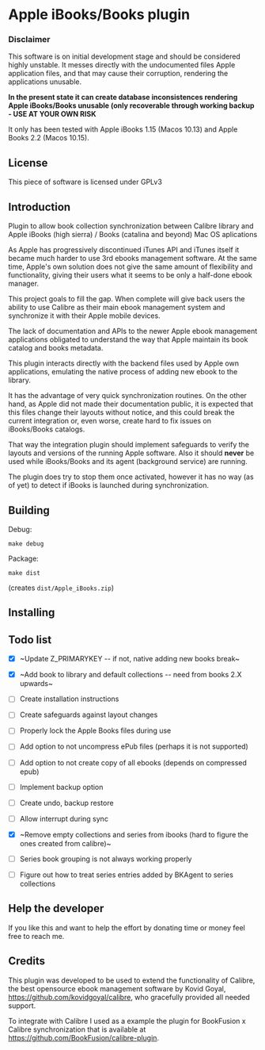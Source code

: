 # Apple iBooks/Books plugin

### Disclaimer

This software is on initial development stage and should be considered highly unstable. It messes directly with 
the undocumented files Apple application files, and that may cause their corruption, rendering the applications unusable.

**In the present state it can create database inconsistences rendering Apple iBooks/Books unusable (only recoverable through working backup - USE AT YOUR OWN RISK**

It only has been tested with Apple iBooks 1.15 (Macos 10.13) and Apple Books 2.2 (Macos 10.15). 

## License

This piece of software is licensed under GPLv3


## Introduction

Plugin to allow book collection synchronization between Calibre library and Apple iBooks (high sierra) / Books
 (catalina and beyond) Mac OS aplications
 
As Apple has progressively discontinued iTunes API and iTunes itself it became much harder to use 3rd ebooks 
management software.  At the same time, Apple's own solution does not give the same amount of flexibility and 
functionality, giving their users what it seems to be only a half-done ebook manager.

This project goals to fill the gap. When complete will give back users the ability to use Calibre as their main 
ebook management system and synchronize it with their Apple mobile devices.

The lack of documentation and APIs to the newer Apple ebook management applications obligated to understand the way
that Apple maintain its book catalog and books metadata. 

This plugin interacts directly with the backend files used by Apple own applications, emulating the native process
of adding new ebook to the library.

It has the advantage of very quick synchronization routines. On the other hand, as Apple did not made their 
documentation public, it is expected that this files change their layouts without notice, and this could break the 
current integration or, even worse, create hard to fix issues on iBooks/Books catalogs.

That way the integration plugin should implement safeguards to verify the layouts and versions of the running Apple
software. Also it should **never** be used while iBooks/Books and its agent (background service) are running. 

The plugin does try to stop them once activated, however it has no way (as of yet) to detect if iBooks is launched
during synchronization.  
      
## Building

Debug:

``` shell
make debug
```

Package:

``` shell
make dist
```

(creates `dist/Apple_iBooks.zip`)

## Installing

<TODO>

## Todo list
- [X] ~Update Z_PRIMARYKEY -- if not, native adding new books break~
- [X] ~Add book to library and default collections -- need from books 2.X upwards~
- [ ] Create installation instructions
- [ ] Create safeguards against layout changes
- [ ] Properly lock the Apple Books files during use
- [ ] Add option to not uncompress ePub files (perhaps it is not supported)
- [ ] Add option to not create copy of all ebooks (depends on compressed epub)
- [ ] Implement backup option
- [ ] Create undo, backup restore
- [ ] Allow interrupt during sync
- [X] ~Remove empty collections and series from ibooks (hard to figure the ones created from calibre)~
- [ ] Series book grouping is not always working properly
- [ ] Figure out how to treat series entries added by BKAgent to series collections


## Help the developer

If you like this and want to help the effort by donating time or money feel free to reach me.   


## Credits

This plugin was developed to be used to extend the functionality of Calibre, the best opensource ebook
management software by Kovid Goyal, https://github.com/kovidgoyal/calibre, who gracefully provided all needed support.

To integrate with Calibre I used as a example the plugin for BookFusion x Calibre synchronization that is available
at https://github.com/BookFusion/calibre-plugin.
